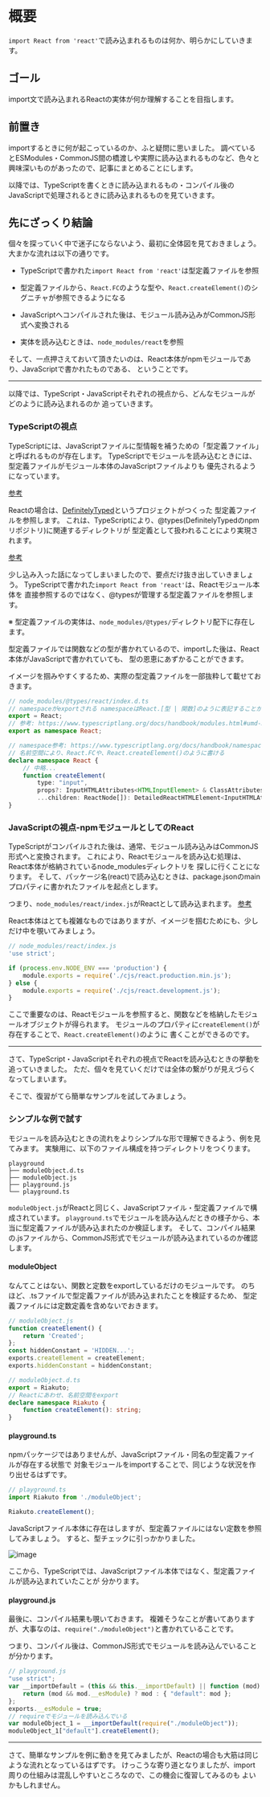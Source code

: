 # 概要

`import React from 'react'`で読み込まれるものは何か、明らかにしていきます。

## ゴール

import文で読み込まれるReactの実体が何か理解することを目指します。


## 前置き

importするときに何が起こっているのか、ふと疑問に思いました。
調べているとESModules・CommonJS間の橋渡しや実際に読み込まれるものなど、色々と興味深いものがあったので、記事にまとめることにします。

以降では、TypeScriptを書くときに読み込まれるもの・コンパイル後のJavaScriptで処理されるときに読み込まれるものを見ていきます。

## 先にざっくり結論

個々を探っていく中で迷子にならないよう、最初に全体図を見ておきましょう。 大まかな流れは以下の通りです。

* TypeScriptで書かれた`import React from 'react'`は型定義ファイルを参照
* 型定義ファイルから、`React.FC`のような型や、`React.createElement()`のシグニチャが参照できるようになる

* JavaScriptへコンパイルされた後は、モジュール読み込みがCommonJS形式へ変換される
* 実体を読み込むときは、`node_modules/react`を参照

そして、一点押さえておいて頂きたいのは、React本体がnpmモジュールであり、JavaScriptで書かれたものである、 ということです。

---

以降では、TypeScript・JavaScriptそれぞれの視点から、どんなモジュールがどのように読み込まれるのか
追っていきます。

### TypeScriptの視点

TypeScriptには、JavaScriptファイルに型情報を補うための「型定義ファイル」と呼ばれるものが存在します。
TypeScriptでモジュールを読み込むときには、型定義ファイルがモジュール本体のJavaScriptファイルよりも
優先されるようになっています。

[参考](https://www.typescriptlang.org/docs/handbook/module-resolution.html#how-typescript-resolves-modules)

Reactの場合は、[DefinitelyTyped](https://definitelytyped.org/)というプロジェクトがつくった
型定義ファイルを参照します。
これは、TypeScriptにより、@types(DefinitelyTypedのnpmリポジトリ)に関連するディレクトリが
型定義として扱われることにより実現されます。

[参考](https://www.typescriptlang.org/docs/handbook/declaration-files/templates/module-d-ts.html#library-file-layout)

少し込み入った話になってしまいましたので、要点だけ抜き出していきましょう。
TypeScriptで書かれた`import React from 'react'`は、Reactモジュール本体を
直接参照するのではなく、@typesが管理する型定義ファイルを参照します。

※ 型定義ファイルの実体は、`node_modules/@types/`ディレクトリ配下に存在します。

型定義ファイルでは関数などの型が書かれているので、importした後は、React本体がJavaScriptで書かれていても、
型の恩恵にあずかることができます。

イメージを掴みやすくするため、実際の型定義ファイルを一部抜粋して載せておきます。

```TypeScript
// node_modules/@types/react/index.d.ts
// namespaceがexportされる namespaceはReact.[型 | 関数]のように表記することが可能となる記法
export = React;
// 参考: https://www.typescriptlang.org/docs/handbook/modules.html#umd-modules
export as namespace React;

// namespace参考: https://www.typescriptlang.org/docs/handbook/namespaces.html
// 名前空間により、React.FCや、React.createElement()のように書ける
declare namespace React {
    // 中略...
    function createElement(
        type: "input",
        props?: InputHTMLAttributes<HTMLInputElement> & ClassAttributes<HTMLInputElement> | null,
        ...children: ReactNode[]): DetailedReactHTMLElement<InputHTMLAttributes<HTMLInputElement>, HTMLInputElement>;
}
```


### JavaScriptの視点-npmモジュールとしてのReact

TypeScriptがコンパイルされた後は、通常、モジュール読み込みはCommonJS形式へと変換されます。
これにより、Reactモジュールを読み込む処理は、React本体が格納されているnode_modulesディレクトリを
探しに行くことになります。
そして、パッケージ名(react)で読み込むときは、package.jsonのmainプロパティに書かれたファイルを起点とします。

つまり、`node_modules/react/index.js`がReactとして読み込まれます。
[参考](https://nodejs.org/api/modules.html)

React本体はとても複雑なものではありますが、イメージを掴むためにも、少しだけ中を覗いてみましょう。

```JavaScript
// node_modules/react/index.js
'use strict';

if (process.env.NODE_ENV === 'production') {
    module.exports = require('./cjs/react.production.min.js');
} else {
    module.exports = require('./cjs/react.development.js');
}

```

ここで重要なのは、Reactモジュールを参照すると、関数などを格納したモジュールオブジェクトが得られます。
モジュールのプロパティに`createElement()`が存在することで、`React.createElement()`のように
書くことができるのです。

---

さて、TypeScript・JavaScriptそれぞれの視点でReactを読み込むときの挙動を追っていきました。
ただ、個々を見ていくだけでは全体の繋がりが見えづらくなってしまいます。

そこで、復習がてら簡単なサンプルを試してみましょう。

### シンプルな例で試す

モジュールを読み込むときの流れをよりシンプルな形で理解できるよう、例を見てみます。
実験用に、以下のファイル構成を持つディレクトリをつくります。

```
playground
├── moduleObject.d.ts
├── moduleObject.js
├── playground.js
└── playground.ts
```

`moduleObject.js`がReactと同じく、JavaScriptファイル・型定義ファイルで構成されています。
`playground.ts`でモジュールを読み込んだときの様子から、本当に型定義ファイルが読み込まれたのか検証します。
そして、コンパイル結果の.jsファイルから、CommonJS形式でモジュールが読み込まれているのか確認します。

#### moduleObject

なんてことはない、関数と定数をexportしているだけのモジュールです。
のちほど、.tsファイルで型定義ファイルが読み込まれたことを検証するため、
型定義ファイルには定数定義を含めないでおきます。

```JavaScript
// moduleObject.js
function createElement() {
    return 'Created';
};
const hiddenConstant = 'HIDDEN...';
exports.createElement = createElement;
exports.hiddenConstant = hiddenConstant;
```

```TypeScript
// moduleObject.d.ts
export = Riakuto;
// Reactにあわせ、名前空間をexport
declare namespace Riakuto {
    function createElement(): string;
}
```

#### playground.ts

npmパッケージではありませんが、JavaScriptファイル・同名の型定義ファイルが存在する状態で
対象モジュールをimportすることで、同じような状況を作り出せるはずです。

```JavaScript
// playground.ts
import Riakuto from './moduleObject';

Riakuto.createElement();
```

JavaScriptファイル本体に存在はしますが、型定義ファイルにはない定数を参照してみましょう。
すると、型チェックに引っかかりました。

![image](https://user-images.githubusercontent.com/43694794/128698704-e4f72c82-a7df-4ead-b4cb-68d517c6fb49.png)

ここから、TypeScriptでは、JavaScriptファイル本体ではなく、型定義ファイルが読み込まれていたことが
分かります。

#### playground.js

最後に、コンパイル結果も覗いておきます。
複雑そうなことが書いてありますが、大事なのは、`require("./moduleObject")`と書かれていることです。

つまり、コンパイル後は、CommonJS形式でモジュールを読み込んでいることが分かります。


```JavaScript
// playground.js
"use strict";
var __importDefault = (this && this.__importDefault) || function (mod) {
    return (mod && mod.__esModule) ? mod : { "default": mod };
};
exports.__esModule = true;
// requireでモジュールを読み込んでいる
var moduleObject_1 = __importDefault(require("./moduleObject"));
moduleObject_1["default"].createElement();
```

---

さて、簡単なサンプルを例に動きを見てみましたが、Reactの場合も大筋は同じような流れとなっているはずです。
けっこうな寄り道となりましたが、import周りの仕組みは混乱しやすいところなので、この機会に復習してみるのも
よいかもしれません。
